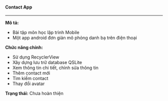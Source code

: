 #### Contact App
---
**Mô tả:**
- Bài tập môn học lập trình Mobile
- Một app android đơn giản mô phỏng danh bạ trên điện thoại

**Chức năng chính:**
- Sử dụng RecyclerView
- Xây dựng lưu trữ database QSLite
- Xem thông tin chi tiết, chỉnh sửa thông tin
- Thêm contact mới
- Tìm kiếm contact
- Thay đổi avatar

**Trạng thái:** Chưa hoàn thiện
